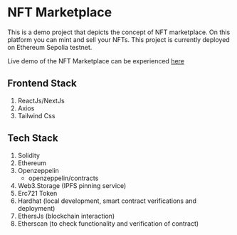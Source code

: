 # NFT Marketplace
This is a demo project that depicts the concept of NFT marketplace. On this platform you can mint and sell your NFTs. This project is currently deployed on Ethereum Sepolia testnet.

Live demo of the NFT Marketplace can be experienced [here](https://the-nft-marketplace.vercel.app/)

## Frontend Stack
1. ReactJs/NextJs
2. Axios
2. Tailwind Css

## Tech Stack
1. Solidity
2. Ethereum
3. Openzeppelin
    - openzeppelin/contracts
4. Web3.Storage (IPFS pinning service)
5. Erc721 Token
6. Hardhat (local development, smart contract verifications and deployment)
7. EthersJs (blockchain interaction)
8. Etherscan (to check functionality and verification of contract)